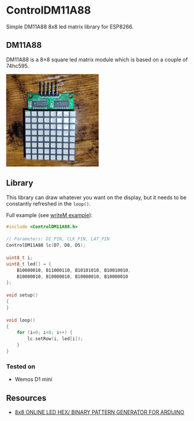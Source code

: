 # ControlDM11A88
Simple DM11A88 8x8 led matrix library for ESP8266.

## DM11A88
DM11A88 is a 8×8 square led matrix module which is based on a couple of 74hc595.

<a href="docs/dm11a88-top-view.jpg?raw=1"><img alt="DM11A88 top view photo" src="docs/dm11a88-top-view.jpg" width="250" /></a>

## Library
This library can draw whatever you want on the display, but it needs to be constantly refreshed in the `loop()`.

Full example (see [writeM example](examples/writeM/)):

```cpp
#include <ControlDM11A88.h>

// Parameters: DI_PIN, CLK_PIN, LAT_PIN
ControlDM11A88 lc(D7, D8, D5);

uint8_t i;
uint8_t led[] = {
    B10000010, B11000110, B10101010, B10010010, 
    B10000010, B10000010, B10000010, B10000010
};

void setup()
{
}

void loop()
{
    for (i=0; i<8; i++) {
        lc.setRow(i, led[i]);
    }
}
```

### Tested on

* Wemos D1 mini

## Resources

* [8x8 ONLINE LED HEX/ BINARY PATTERN GENERATOR FOR ARDUINO](https://www.riyas.org/2013/12/online-led-matrix-font-generator-with.html)
